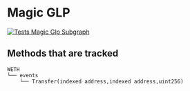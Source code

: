 # Magic GLP
[![Tests Magic Glp Subgraph](https://github.com/Abracadabra-money/abracadabra-subgraph/actions/workflows/magic-glp-tests.yml/badge.svg)](https://github.com/Abracadabra-money/abracadabra-subgraph/actions/workflows/magic-glp-tests.yml)

## Methods that are tracked

```
WETH
└── events
    └── Transfer(indexed address,indexed address,uint256)
```
